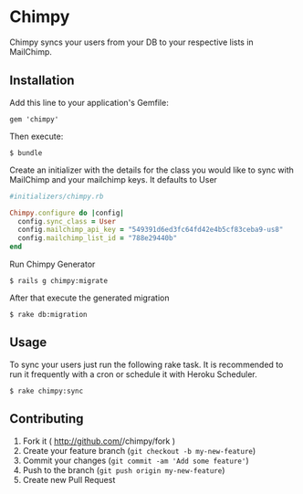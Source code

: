 # Chimpy

Chimpy syncs your users from your DB to your respective lists in MailChimp.

## Installation

Add this line to your application's Gemfile:

    gem 'chimpy'

Then execute:

    $ bundle

Create an initializer with the details for the class you would like to sync with MailChimp and your mailchimp keys. It defaults to User

``` ruby
#initializers/chimpy.rb

Chimpy.configure do |config|
  config.sync_class = User
  config.mailchimp_api_key = "549391d6ed3fc64fd42e4b5cf83ceba9-us8"
  config.mailchimp_list_id = "788e29440b"
end

```
Run Chimpy Generator

    $ rails g chimpy:migrate

After that execute the generated migration

    $ rake db:migration

## Usage

To sync your users just run the following rake task. It is recommended to run it frequently with a cron or schedule it with Heroku Scheduler.

    $ rake chimpy:sync

## Contributing

1. Fork it ( http://github.com/<my-github-username>/chimpy/fork )
2. Create your feature branch (`git checkout -b my-new-feature`)
3. Commit your changes (`git commit -am 'Add some feature'`)
4. Push to the branch (`git push origin my-new-feature`)
5. Create new Pull Request

